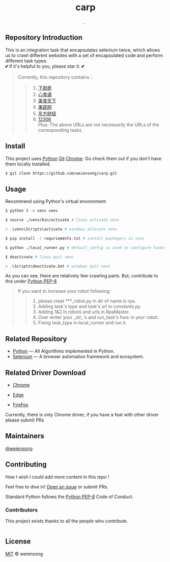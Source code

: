<h1 align="center">carp</h1>

<p align="center">
  <a href="https://www.python.org/" ><img src="https://img.shields.io/badge/python_-%3E%3D3.8-green" alt=""></a> 
  <a href="https://www.gnu.org/licenses/gpl-3.0.html" ><img src="https://img.shields.io/badge/license_-GPL3.0-green" alt=""> 
  <a href="https://www.python.org/" ><img src="https://img.shields.io/badge/-Python-brown?style=plastic&logo=python" alt=""/></a> 
  <a href="https://www.selenium.dev/"><img src="https://img.shields.io/badge/-Selenium-brown?style=plastic&logo=selenium" alt=""/></a> 
  <a href="https://git-scm.com/"><img src="https://img.shields.io/badge/Git-brown?style=plastic&logo=git" alt=""/></a> 
  <a href="https://www.jetbrains.com/pycharm/"><img src="https://img.shields.io/badge/-Pycharm-brown?style=plastic&logo=pycharm" alt=""/></a> 
  <a href="https://www.mysql.com/"><img src="https://img.shields.io/badge/-MySQL-brown?style=plastic&logo=mysql" alt=""/></a>  
</p>

## Repository Introduction

This is an integration task that encapsulates selenium twice, which allows us to crawl different websites with a set of encapsulated code and perform different task types.  
💕 If it's helpful to you, please star it. 💕
> Currently, this repository contains：
>> 1. [下厨房](https://www.xiachufang.com/) 
>> 2. [心食谱](https://www.xinshipu.com/) 
>> 3. [美食天下](https://www.meishichina.com/) 
>> 4. [果蔬网](http://www.zggswmh.com/) 
>> 5. [东方财经](https://www.eastmoney.com/) 
>> 6. [12306](https://kyfw.12306.cn/otn/resources/login.html)  
> Plus: The above URLs are not necessarily the URLs of the corresponding tasks.

## Install

This project uses [Python](https://www.python.org/) [Git](https://git-scm.com/) [Chrome](https://www.google.com/chrome/). Go check them out if you don't have them locally installed.

```sh
$ git clone https://github.com/weiensong/carp.git
```

## Usage

Recommend using Python's virtual environment

```sh
$ python 3 -m venv venv

$ source ./venv/bin/activate # linux activate venv

> .\venv\Scripts\activate # windows activate venv

$ pip install -r requriements.txt # install packagers in venv

$ python ./local_runner.py # default_config is used to configure tasks in local_runner.py

$ deactivate # linux quit venv

> .\Scripts\deactivate.bat # windows quit venv
```
As you can see, there are relatively few crawling parts. But, contribute to this under [Python PEP-8](https://peps.python.org/pep-0008/)  

> If you want to increase your robot following: 
>> 1. please creat ***_robot.py in dir of name is rpa.
>> 2. Adding task's type and task's url in constants.py.
>> 3. Adding 1&2 in robots and urls in RpaMaster.
>> 4. Over writer your \__str\__'s and run_task's func in your robot.
>> 5. Fixing task_type in local_runner and run it.
## Related Repository

- [Python](https://github.com/TheAlgorithms/Python) — All Algorithms implemented in Python.
- [Selenium](https://github.com/SeleniumHQ/selenium) — A browser automation framework and ecosystem.

## Related Driver Download

- [Chrome](https://chromedriver.chromium.org/downloads)

- [Edge](https://developer.microsoft.com/microsoft-edge/tools/webdriver/)

- [FireFox](https://github.com/mozilla/geckodriver/releases)

Currently, there is only Chrome driver, if you have a feat with other driver please submit PRs

## Maintainers

[@weiensong](https://github.com/weiensong)



## Contributing

How I wish I could add more content in this repo !

Feel free to dive in! [Open an issue](https://github.com/weiensong/scrapySelenium/issues) or submit PRs.

Standard Python follows the [Python PEP-8](https://peps.python.org/pep-0008/) Code of Conduct.



### Contributors

This project exists thanks to all the people who contribute.  
  
<a href="https://github.com/weiensong/carp/graphs/contributors">
  <img src="https://contrib.rocks/image?repo=weiensong/carp"  alt=""/>
</a>



## License

[MIT](https://github.com/weiensong/scrapySelenium/blob/master/LICENSE) © weiensong

